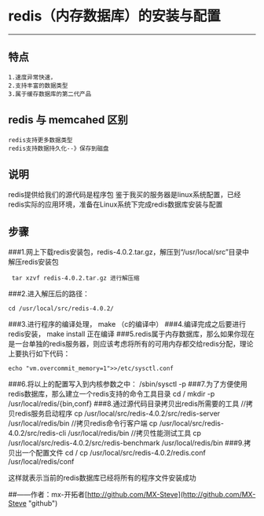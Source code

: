# redis（内存数据库）的安装与配置 #
****
## 特点
	
	1.速度异常快速，
	2.支持丰富的数据类型
	3.属于缓存数据库的第二代产品
## redis 与 memcahed 区别
	redis支持更多数据类型
	redis支持数据持久化--》保存到磁盘
## 说明 ##
redis提供给我们的源代码是程序包
鉴于我买的服务器是linux系统配置，已经redis实际的应用环境，准备在Linux系统下完成redis数据库安装与配置
## 步骤
###1.网上下载redis安装包，redis-4.0.2.tar.gz，解压到“/usr/local/src”目录中解压redis安装包

	 tar xzvf redis-4.0.2.tar.gz 进行解压缩
###2.进入解压后的路径：

	cd /usr/local/src/redis-4.0.2/
###3.进行程序的编译处理，
	 make   （c的编译中）
###4.编译完成之后要进行redis安装，
	make install 正在编译
###5.redis属于内存数据库，那么如果你现在是一台单独的redis服务器，则应该考虑将所有的可用内存都交给redis分配，理论上要执行如下代码：
	
	echo "vm.overcommit_memory=1">>/etc/sysctl.conf
###6.将以上的配置写入到内核参数之中：
	/sbin/sysctl -p
###7.为了方便使用redis数据库，那么建立一个redis支持的命令工具目录
	cd /
	mkdir -p /usr/local/redis/{bin,conf}
###8.通过源代码目录拷贝出redis所需要的工具
	//拷贝redis服务启动程序
	cp /usr/local/src/redis-4.0.2/src/redis-server /usr/local/redis/bin
	//拷贝redis命令行客户端
	cp /usr/local/src/redis-4.0.2/src/redis-cli /usr/local/redis/bin
	//拷贝性能测试工具
	cp /usr/local/src/redis-4.0.2/src/redis-benchmark /usr/local/redis/bin
###9.拷贝出一个配置文件
	cd /
	cp /usr/local/src/redis-4.0.2/redis.conf /usr/local/redis/conf

这样就表示当前的redis数据库已经将所有的程序文件安装成功

##——作者：mx-开拓者[http://github.com/MX-Steve](http://github.com/MX-Steve "github")